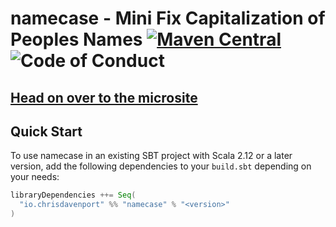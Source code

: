 # namecase - Mini Fix Capitalization of Peoples Names [![Maven Central](https://maven-badges.herokuapp.com/maven-central/io.chrisdavenport/namecase_2.12/badge.svg)](https://maven-badges.herokuapp.com/maven-central/io.chrisdavenport/namecase_2.12) ![Code of Conduct](https://img.shields.io/badge/Code%20of%20Conduct-Scala-blue.svg)

## [Head on over to the microsite](https://ChristopherDavenport.github.io/namecase)

## Quick Start

To use namecase in an existing SBT project with Scala 2.12 or a later version, add the following dependencies to your
`build.sbt` depending on your needs:

```scala
libraryDependencies ++= Seq(
  "io.chrisdavenport" %% "namecase" % "<version>"
)
```
